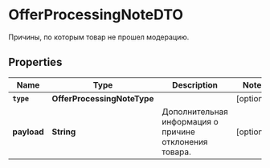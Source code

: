

# OfferProcessingNoteDTO

Причины, по которым товар не прошел модерацию.

## Properties

Name | Type | Description | Notes
------------ | ------------- | ------------- | -------------
**`type`** | **OfferProcessingNoteType** |  |  [optional]
**payload** | **String** | Дополнительная информация о причине отклонения товара.  |  [optional]




